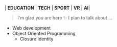 | **EDUCATION** | **TECH** | **SPORT** | **VR** | **AI**|

>I'm glad you are here :sparkles: I plan to talk about ...

* Web development
* Object Oriented Programming
  * Closure Identity

